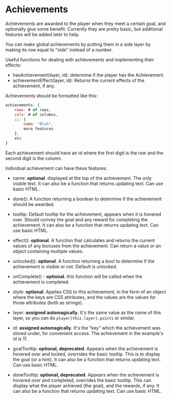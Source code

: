 # Achievements

Achievements are awarded to the player when they meet a certain goal, and optionally give some benefit. Currently they are pretty basic, but additional features will be added later to help.

You can make global achievements by putting them in a side layer by making its row equal to "side" instead of a number.

Useful functions for dealing with achievements and implementing their effects:

- hasAchievement(layer, id): determine if the player has the Achievement.
- achievementEffect(layer, id): Returns the current effects of the achievement, if any.

Achievements should be formatted like this:

```js
achievements: {
    rows: # of rows,
    cols: # of columns,
    11: {
        name: "Blah",
        more features
    },
    etc
}
```

Each achievement should have an id where the first digit is the row and the second digit is the column.

Individual achievement can have these features:

- name: **optional**. displayed at the top of the achievement. The only visible text. It can also be a function that returns updating text. Can use basic HTML.

- done(): A function returning a boolean to determine if the achievement should be awarded.

- tooltip: Default tooltip for the achievement, appears when it is hovered over. Should convey the goal and any reward for completing the achievement. It can also be a function that returns updating text. Can use basic HTML.

- effect(): **optional**. A function that calculates and returns the current values of any bonuses from the achievement. Can return a value or an object containing multiple values.

- unlocked(): **optional**. A function returning a bool to determine if the achievement is visible or not. Default is unlocked.

- onComplete() - **optional**. this function will be called when the achievement is completed.

- style: **optional**. Applies CSS to this achievement, in the form of an object where the keys are CSS attributes, and the values are the values for those attributes (both as strings).

- layer: **assigned automagically**. It's the same value as the name of this layer, so you can do `player[this.layer].points` or similar.

- id: **assigned automagically**. It's the "key" which the achievement was stored under, for convenient access. The achievement in the example's id is 11.

- goalTooltip: **optional, deprecated**. Appears when the achievement is hovered over and locked, overrides the basic tooltip. This is to display the goal (or a hint). It can also be a function that returns updating text. Can use basic HTML.

- doneTooltip: **optional, deprecated**. Appears when the achievement is hovered over and completed, overrides the basic tooltip. This can display what the player achieved (the goal), and the rewards, if any. It can also be a function that returns updating text. Can use basic HTML.
